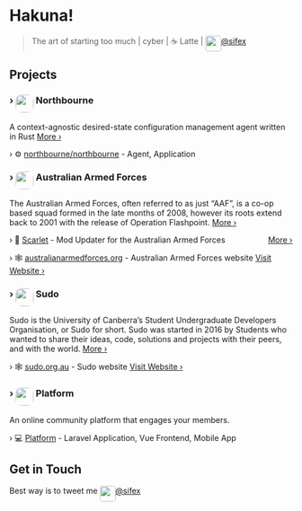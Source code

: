 # Hakuna!

> The art of starting too much | cyber | ☕ Latte | <img src="https://cdn2.iconfinder.com/data/icons/minimalism/512/twitter.png" height="28" style="border-radius: 4px;" align="top" />[@sifex](https://twitter.com/sifex)

## Projects

### › <img src="https://avatars3.githubusercontent.com/u/57554213?s=60&v=4" height="32" style="border-radius: 10px;" align="top" />  Northbourne

A context-agnostic desired-state configuration management agent written in Rust [More ›](https://docs.north.sh/)

› ⚙ [northbourne/northbourne](https://github.com/northbourne/northbourne) - Agent, Application 

### › <img src="https://australianarmedforces.org/aaf-global/images/favicon/aaf-global-apple-touch-icon-152x152.png" height="32" style="border-radius: 10px;" align="top" />  Australian Armed Forces

The Australian Armed Forces, often referred to as just “AAF”, is a co-op based squad formed in the late months of 2008, however its roots extend back to 2001 with the release of Operation Flashpoint. [More ›](https://australianarmedforces.org/about/)

› 🔴 [Scarlet](https://github.com/sifex/scarlet) - Mod Updater for the Australian Armed Forces <span style="float:right;">[More ›](https://australianarmedforces.org/mods/)</span>

› 🕸 [australianarmedforces.org](https://australianarmedforces.org) - Australian Armed Forces website [Visit Website ›](https://australianarmedforces.org/about/)

### › <img src="https://avatars1.githubusercontent.com/u/10512693?s=60&v=4" height="32" style="border-radius: 10px;" align="top" />  Sudo

Sudo is the University of Canberra’s Student Undergraduate Developers Organisation, or Sudo for short. Sudo was started in 2016 by Students who wanted to share their ideas, code, solutions and projects with their peers, and with the world. [More ›](https://sudo.org.au/about/)

› 🕸 [sudo.org.au](https://sudo.org.au/) - Sudo website [Visit Website ›](https://sudo.org.au/)

### › <img src="https://avatars0.githubusercontent.com/u/58643355?s=60&v=4" height="32" style="border-radius: 10px;" align="top" /> Platform

An online community platform that engages your members.

› 💻 [Platform](https://platformapp.io/) - Laravel Application, Vue Frontend, Mobile App

## Get in Touch

Best way is to tweet me <img src="https://cdn2.iconfinder.com/data/icons/minimalism/512/twitter.png" height="28" style="border-radius: 4px;" align="top" />[@sifex](https://twitter.com/sifex)
